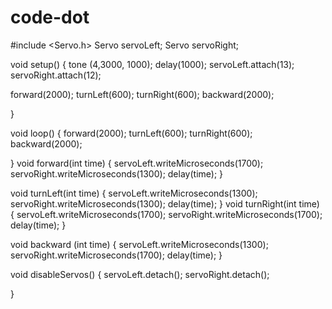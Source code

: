 # code-dot
#include <Servo.h>
Servo servoLeft;
Servo servoRight;

void setup() {
tone (4,3000, 1000);
delay(1000);
servoLeft.attach(13);
servoRight.attach(12);

forward(2000);
turnLeft(600);
turnRight(600);
backward(2000);



}

void loop() {
forward(2000);
turnLeft(600);
turnRight(600);
backward(2000);


}
void forward(int time)
{
  servoLeft.writeMicroseconds(1700);
  servoRight.writeMicroseconds(1300);
  delay(time);
}

void turnLeft(int time)
{
  servoLeft.writeMicroseconds(1300);
  servoRight.writeMicroseconds(1300);
  delay(time);
}
void turnRight(int time)
{ servoLeft.writeMicroseconds(1700);
  servoRight.writeMicroseconds(1700);
  delay(time);
}

  void backward (int time)
{ servoLeft.writeMicroseconds(1300);
  servoRight.writeMicroseconds(1700);
  delay(time);
}

void disableServos()
{ servoLeft.detach();
  servoRight.detach();
 
}
